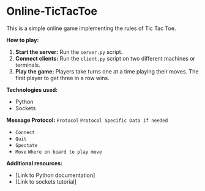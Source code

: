 # Online-TicTacToe
This is a simple online game implementing the rules of Tic Tac Toe.

**How to play:**
1. **Start the server:** Run the `server.py` script.
2. **Connect clients:** Run the `client.py` script on two different machines or terminals.
3. **Play the game:** Players take turns one at a time playing their moves. The first player to get three in a row wins.

**Technologies used:**
* Python
* Sockets

**Message Protocol:** `Protocol` `Protocol Specific Data if needed`
* `Connect`
* `Quit`
* `Spectate`
* `Move` `Where on board to play move`

**Additional resources:**
* [Link to Python documentation]
* [Link to sockets tutorial]
